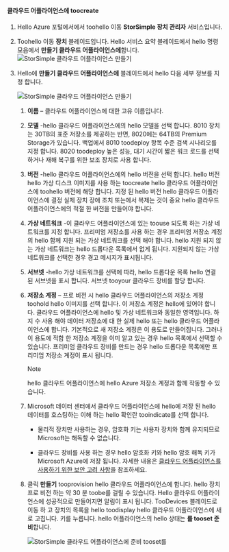 #### <a name="toocreate-a-cloud-appliance"></a>클라우드 어플라이언스에 toocreate

1. Hello Azure 포털에서에서 toohello 이동 **StorSimple 장치 관리자** 서비스입니다.
2. Toohello 이동 **장치** 블레이드입니다. Hello 서비스 요약 블레이드에서 hello 명령 모음에서 **만들기 클라우드 어플라이언스에**합니다.
    ![StorSimple 클라우드 어플라이언스 만들기](./media/storsimple-8000-create-cloud-appliance-u2/sca-create1.png)
3. Hello에 **만들기 클라우드 어플라이언스에** 블레이드에서 hello 다음 세부 정보를 지정 합니다.
   
    ![StorSimple 클라우드 어플라이언스 만들기](./media/storsimple-8000-create-cloud-appliance-u2/sca-create2m.png)
   
   1. **이름** – 클라우드 어플라이언스에 대한 고유 이름입니다.
   2. **모델** -hello 클라우드 어플라이언스에의 hello 모델을 선택 합니다. 8010 장치는 30TB의 표준 저장소를 제공하는 반면, 8020에는 64TB의 Premium Storage가 있습니다. 백업에서 8010 toodeploy 항목 수준 검색 시나리오를 지정 합니다. 8020 toodeploy 높은 성능, 대기 시간이 짧은 워크 로드를 선택 하거나 재해 복구를 위한 보조 장치로 사용 합니다.
   3. **버전** -hello 클라우드 어플라이언스에의 hello 버전을 선택 합니다. hello 버전 hello 가상 디스크 이미지를 사용 하는 toocreate hello 클라우드 어플라이언스에 toohello 버전에 해당 합니다. 지정 된 hello 버전 hello 클라우드 어플라이언스에 결정 실제 장치 장애 조치 또는에서 복제는 것이 중요 hello 클라우드 어플라이언스에의 적절 한 버전을 만들어야 합니다.
   4. **가상 네트워크** -이 클라우드 어플라이언스에 있는 toouse 되도록 하는 가상 네트워크를 지정 합니다. 프리미엄 저장소를 사용 하는 경우 프리미엄 저장소 계정의 hello 함께 지원 되는 가상 네트워크를 선택 해야 합니다. hello 지원 되지 않는 가상 네트워크는 hello 드롭다운 목록에서 없게 됩니다. 지원되지 않는 가상 네트워크를 선택한 경우 경고 메시지가 표시됩니다.
   5. **서브넷** -hello 가상 네트워크를 선택에 따라, hello 드롭다운 목록 hello 연결 된 서브넷을 표시 합니다. 서브넷 tooyour 클라우드 장비를 할당 합니다.
   6. **저장소 계정** – 프로 비전 시 hello 클라우드 어플라이언스의 저장소 계정 toohold hello 이미지를 선택 합니다. 이 저장소 계정은 hello에 있어야 합니다. 클라우드 어플라이언스에 hello 및 가상 네트워크와 동일한 영역입니다. 하지 수 사용 해야 데이터 저장소에 대 한 실제 hello 또는 hello 클라우드 어플라이언스에 합니다. 기본적으로 새 저장소 계정은 이 용도로 만들어집니다. 그러나이 용도에 적합 한 저장소 계정을 이미 알고 있는 경우 hello 목록에서 선택할 수 있습니다. 프리미엄 클라우드 장비를 만드는 경우 hello 드롭다운 목록에만 프리미엄 저장소 계정이 표시 됩니다.
      
      > [!NOTE]
      > hello 클라우드 어플라이언스에 hello Azure 저장소 계정과 함께 작동할 수 있습니다.
    
   7. Microsoft 데이터 센터에서 클라우드 어플라이언스에 hello에 저장 된 hello 데이터를 호스팅하는 이해 하는 hello 확인란 tooindicate를 선택 합니다.
       * 물리적 장치만 사용하는 경우, 암호화 키는 사용자 장치와 함께 유지되므로 Microsoft는 해독할 수 없습니다.

       * 클라우드 장비를 사용 하는 경우 hello 암호화 키와 hello 암호 해독 키가 Microsoft Azure에 저장 됩니다. 자세한 내용은 [클라우드 어플라이언스를 사용하기 위한 보안 고려 사항](../articles/storsimple/storsimple-security.md#storsimple-virtual-device-security)을 참조하세요.
   8. 클릭 **만들기** tooprovision hello 클라우드 어플라이언스에 합니다. hello 장치 프로 비전 하는 약 30 분 toobe를 걸릴 수 있습니다. Hello 클라우드 어플라이언스에 성공적으로 만들어지면 알림이 표시 됩니다. TooDevices 블레이드로 이동 하 고 장치의 목록을 hello toodisplay hello 클라우드 어플라이언스에 새로 고칩니다. 키를 누릅니다. hello 어플라이언스의 hello 상태는 **를 tooset 준비**합니다.
      
      ![StorSimple 클라우드 어플라이언스에 준비 tooset를](./media/storsimple-8000-create-cloud-appliance-u2/sca-create3.png)

